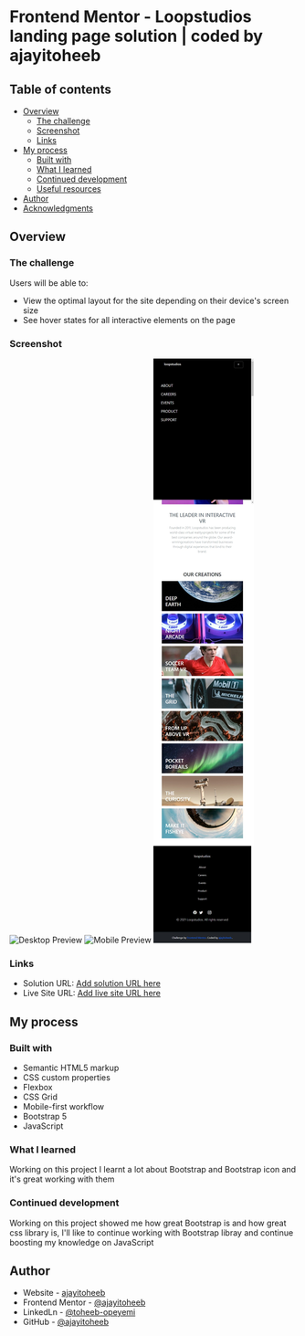 # Frontend Mentor - Loopstudios landing page solution | coded by ajayitoheeb

<!-- This is a solution to the [Loopstudios landing page challenge on Frontend Mentor](https://www.frontendmentor.io/challenges/loopstudios-landing-page-N88J5Onjw). Frontend Mentor challenges help you improve your coding skills by building realistic projects.  -->

## Table of contents

- [Overview](#overview)
  - [The challenge](#the-challenge)
  - [Screenshot](#screenshot)
  - [Links](#links)
- [My process](#my-process)
  - [Built with](#built-with)
  - [What I learned](#what-i-learned)
  - [Continued development](#continued-development)
  - [Useful resources](#useful-resources)
- [Author](#author)
- [Acknowledgments](#acknowledgments)



## Overview

### The challenge

Users will be able to:

- View the optimal layout for the site depending on their device's screen size
- See hover states for all interactive elements on the page

### Screenshot

![Desktop Preview](./solutions/desktop-preview.jpeg.jpg)
![Mobile Preview](./solutions/mobile-preview.jpeg.jpg)
![Mobile Active](./solutions/mobile-active.jpeg)



### Links

- Solution URL: [Add solution URL here](https://github.com/Fearless09/Loopstudios-landing-page)
- Live Site URL: [Add live site URL here](https://fearless09.github.io/Loopstudios-landing-page/)

## My process

### Built with

- Semantic HTML5 markup
- CSS custom properties
- Flexbox
- CSS Grid
- Mobile-first workflow
- Bootstrap 5
- JavaScript


### What I learned

Working on this project I learnt a lot about Bootstrap and Bootstrap icon and it's great working with them 


### Continued development

Working on this project showed me how great Bootstrap is and how great css library is, I'll like to continue working with Bootstrap libray and continue boosting my knowledge on JavaScript


## Author

- Website - [ajayitoheeb](https://fearless09.github.io/My-portfolio/)
- Frontend Mentor - [@ajayitoheeb](https://www.frontendmentor.io/profile/Fearless09)
- LinkedLn - [@toheeb-opeyemi](https://www.linkedin.com/in/toheeb-opeyemi-83a6b7195/)
- GitHub - [@ajayitoheeb](https://github.com/Fearless09)
